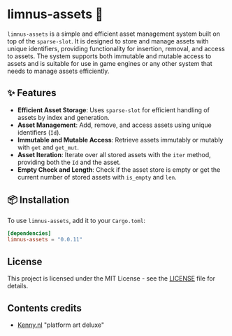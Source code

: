 # limnus-assets 🧱

`limnus-assets` is a simple and efficient asset management system built on top of the `sparse-slot`. It is
designed to store and manage assets with unique identifiers, providing functionality for insertion, removal,
and access to assets. The system supports both immutable and mutable access to assets and is suitable for
use in game engines or any other system that needs to manage assets efficiently.

## ✨ Features

- **Efficient Asset Storage**: Uses `sparse-slot` for efficient handling of assets by index and generation.
- **Asset Management**: Add, remove, and access assets using unique identifiers (`Id`).
- **Immutable and Mutable Access**: Retrieve assets immutably or mutably with `get` and `get_mut`.
- **Asset Iteration**: Iterate over all stored assets with the `iter` method, providing both the `Id` and the asset.
- **Empty Check and Length**: Check if the asset store is empty or get the current number of stored assets with `is_empty` and `len`.

## 📦 Installation

To use `limnus-assets`, add it to your `Cargo.toml`:

```toml
[dependencies]
limnus-assets = "0.0.11"
```

## License

This project is licensed under the MIT License - see the [LICENSE](LICENSE) file for details.


## Contents credits

- [Kenny.nl](https://kenney.nl/assets/platformer-art-deluxe) "platform art deluxe"
